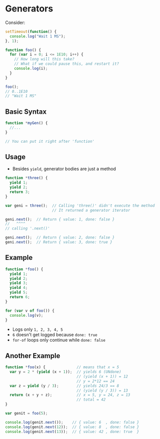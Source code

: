 # Generators

Consider:

```javascript
setTimeout(function() {
  console.log("Wait 1 MS");
}, 1);

function foo() {
  for (var i = 0; i <= 1E10; i++) {
    // How long will this take?
    // What if we could pause this, and restart it?
    console.log(i);
  }
}

foo();
// 0..1E10
// "Wait 1 MS"
```

## Basic Syntax

```javascript
function *myGen() {
  //...
}

// You can put it right after 'function'
```

## Usage

* Besides `yield`, generator bodies are just a method

```javascript
function *three() {
  yield 1;
  yield 2;
  return 3;
}

var geni = three();  // Calling 'three()' didn't execute the method
                     // It returned a generator iterator

geni.next();  // Return { value: 1, done: false }
//   ^^^^
// calling '.next()'

geni.next();  // Return { value: 2, done: false }
geni.next();  // Return { value: 3, done: true }
```

## Example

```javascript
function *foo() {
  yield 1;
  yield 2;
  yield 3;
  yield 4;
  yield 5;
  return 6;
}

for (var v of foo()) {
  console.log(v);
}
```

* Logs only `1, 2, 3, 4, 5`
* `6` doesn't get logged because `done: true`
* `for-of` loops only continue while `done: false`

## Another Example

```javascript
function *foo(x) {              // means that x = 5
  var y = 2 * (yield (x + 1));  // yields 6 (UNdone)
                                // (yield (x + 1)) = 12
                                // y = 2*12 == 24
  var z = yield (y / 3);        // yields 24/3 == 8
                                // (yield (y / 3)) = 13
  return (x + y + z);           // x = 5, y = 24, z = 13
                                // total = 42
}

var genit = foo(5);

console.log(genit.next());    // { value: 6  , done: false }
console.log(genit.next(12));  // { value: 8  , done: false }
console.log(genit.next(13));  // { value: 42 , done: true  }
```
